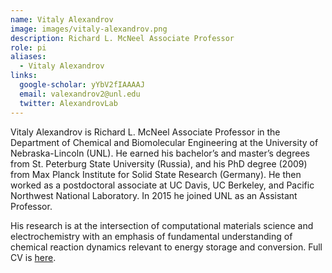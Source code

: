 ```yaml
---
name: Vitaly Alexandrov
image: images/vitaly-alexandrov.png
description: Richard L. McNeel Associate Professor
role: pi
aliases:
  - Vitaly Alexandrov
links:
  google-scholar: yYbV2fIAAAAJ
  email: valexandrov2@unl.edu
  twitter: AlexandrovLab
---
```


Vitaly Alexandrov is Richard L. McNeel Associate Professor in the Department of Chemical and Biomolecular Engineering at the University of Nebraska-Lincoln (UNL). He earned his bachelor’s and master’s degrees from St. Peterburg State University (Russia), and his PhD degree (2009) from Max Planck Institute for Solid State Research (Germany). He then worked as a postdoctoral associate at UC Davis, UC Berkeley, and Pacific Northwest National Laboratory. In 2015 he joined UNL as an Assistant Professor.

His research is at the intersection of computational materials science and electrochemistry with an emphasis of fundamental understanding of chemical reaction dynamics relevant to energy storage and conversion. Full CV is [here](https://valexandrov.github.io/varg/team/Alexandrov_CV.pdf).
